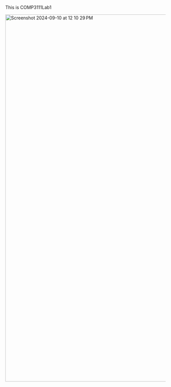 This is COMP3111Lab1



<img width="1152" alt="Screenshot 2024-09-10 at 12 10 29 PM" src="https://github.com/user-attachments/assets/e983e767-0fdf-4239-97d5-282c5a5a8510">
